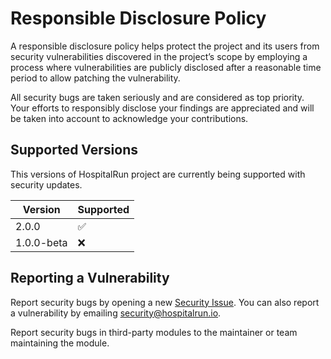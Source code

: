 # Responsible Disclosure Policy

A responsible disclosure policy helps protect the project and its users from security vulnerabilities discovered in the project’s scope by employing a process where vulnerabilities are publicly disclosed after a reasonable time period to allow patching the vulnerability. 

All security bugs are taken seriously and are considered as top priority. 
Your efforts to responsibly disclose your findings are appreciated and will be taken into account to acknowledge your contributions.

## Supported Versions

This versions of HospitalRun project are currently being supported with security updates.

| Version | Supported          |
| ------- | ------------------ |
| 2.0.0   | :white_check_mark: |
| 1.0.0-beta   | :x:           |

## Reporting a Vulnerability

Report security bugs by opening a new [Security Issue](https://github.com/HospitalRun/hospitalrun-frontend/issues/new?template=security.md). You can also report a vulnerability by emailing security@hospitalrun.io.

Report security bugs in third-party modules to the maintainer or team maintaining the module. 
